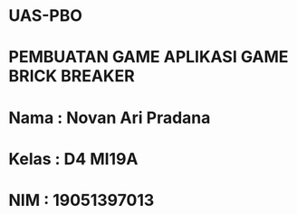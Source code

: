 # UAS-PBO

# PEMBUATAN GAME APLIKASI GAME BRICK BREAKER

# Nama  : Novan Ari Pradana
# Kelas : D4 MI19A
# NIM   : 19051397013
# 
